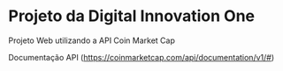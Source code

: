 # Projeto da  Digital Innovation One
Projeto Web utilizando a API Coin Market Cap 

Documentação API (https://coinmarketcap.com/api/documentation/v1/#) 
